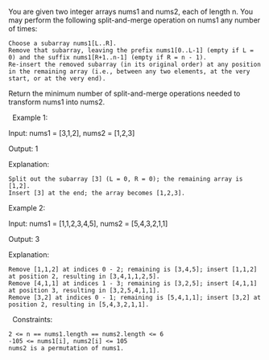 You are given two integer arrays nums1 and nums2, each of length n. You may perform the following split-and-merge operation on nums1 any number of times:


	Choose a subarray nums1[L..R].
	Remove that subarray, leaving the prefix nums1[0..L-1] (empty if L = 0) and the suffix nums1[R+1..n-1] (empty if R = n - 1).
	Re-insert the removed subarray (in its original order) at any position in the remaining array (i.e., between any two elements, at the very start, or at the very end).


Return the minimum number of split-and-merge operations needed to transform nums1 into nums2.

 
Example 1:


Input: nums1 = [3,1,2], nums2 = [1,2,3]

Output: 1

Explanation:


	Split out the subarray [3] (L = 0, R = 0); the remaining array is [1,2].
	Insert [3] at the end; the array becomes [1,2,3].



Example 2:


Input: nums1 = [1,1,2,3,4,5], nums2 = [5,4,3,2,1,1]

Output: 3

Explanation:


	Remove [1,1,2] at indices 0 - 2; remaining is [3,4,5]; insert [1,1,2] at position 2, resulting in [3,4,1,1,2,5].
	Remove [4,1,1] at indices 1 - 3; remaining is [3,2,5]; insert [4,1,1] at position 3, resulting in [3,2,5,4,1,1].
	Remove [3,2] at indices 0 - 1; remaining is [5,4,1,1]; insert [3,2] at position 2, resulting in [5,4,3,2,1,1].



 
Constraints:


	2 <= n == nums1.length == nums2.length <= 6
	-105 <= nums1[i], nums2[i] <= 105
	nums2 is a permutation of nums1.

